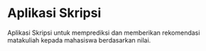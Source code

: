 # Aplikasi Skripsi
Aplikasi Skripsi untuk memprediksi dan memberikan rekomendasi matakuliah kepada mahasiswa berdasarkan nilai.
